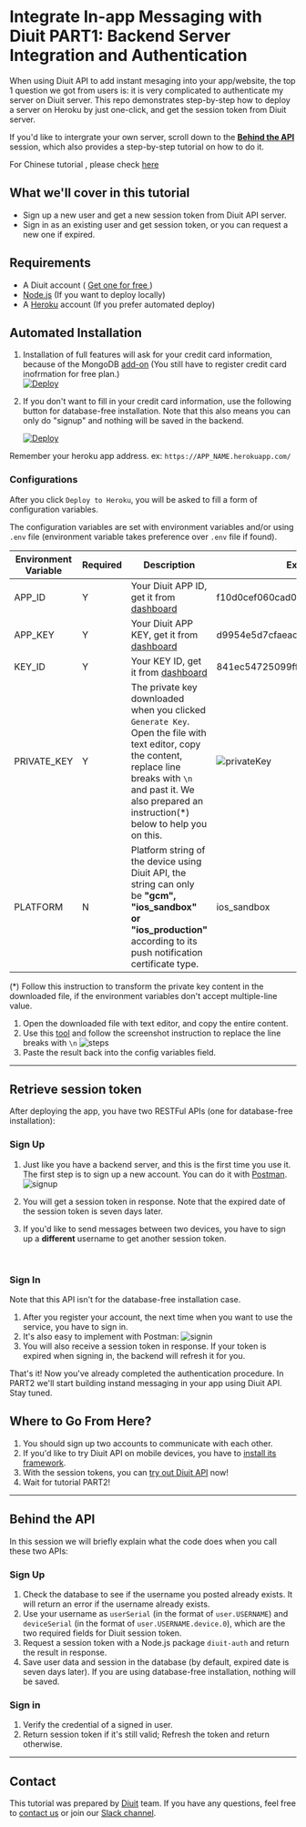 # Integrate In-app Messaging with Diuit PART1: Backend Server Integration and Authentication

When using Diuit API to add instant mesaging into your app/website, the top 1 question we got from users is: it is very complicated to authenticate my server on Diuit server. This repo demonstrates step-by-step how to deploy a server on Heroku by just one-click, and get the session token from Diuit server. 

If you'd like to intergrate your own server, scroll down to the [**Behind the API**](#behind-the-api) session, which also provides a step-by-step tutorial on how to do it.



For Chinese tutorial , please check [here](https://github.com/Diuit/DUChatServerDemo/blob/master/README_TW.md)

## What we'll cover in this tutorial

* Sign up a new user and get a new session token from Diuit API server.
* Sign in as an existing user and get session token, or you can request a new one if expired.

## Requirements

* A Diuit account ( [Get one for free ](https://developer.diuit.com/))
* [Node.js](http://nodejs.org/) (If you want to deploy locally)
* A [Heroku](https://www.heroku.com/) account (If you prefer automated deploy)

## Automated Installation

1. Installation of full features will ask for your credit card information, because of the MongoDB [add-on](https://elements.heroku.com/addons/mongolab) (You still have to register credit card inofrmation for free plan.)  
    [![Deploy](https://www.herokucdn.com/deploy/button.svg)](https://heroku.com/deploy)

2. If you don't want to fill in your credit card information, use the following button for database-free installation. Note that this also means you can only do "signup" and nothing will be saved in the backend.

   [![Deploy](https://www.herokucdn.com/deploy/button.svg)](https://heroku.com/deploy?template=https://github.com/Diuit/DUChatServerDemo/tree/noDatabase)



Remember your heroku app address. ex: `https://APP_NAME.herokuapp.com/`

### Configurations

After you click `Deploy to Heroku`, you will be asked to fill a form of configuration variables.

The configuration variables are set with environment variables and/or using `.env` file (environment variable takes preference over `.env` file if found).



| Environment Variable | Required | Description                              | Example                                  |
| -------------------- | -------- | ---------------------------------------- | ---------------------------------------- |
| APP_ID               | Y        | Your Diuit APP ID, get it from [dashboard](https://developer.diuit.com/dashboard) | f10d0cef060cad00798a215943b8a99a         |
| APP_KEY              | Y        | Your Diuit APP KEY, get it from [dashboard](https://developer.diuit.com/dashboard) | d9954e5d7cfaeac96b8296654b118a6f         |
| KEY_ID               | Y        | Your KEY ID, get it from [dashboard](https://developer.diuit.com/dashboard) | 841ec54725099ff1c04f67c3f0971314         |
| PRIVATE_KEY          | Y        | The private key downloaded when you clicked `Generate Key`. Open the file with text editor, copy the content, replace line breaks with `\n` and past it. We also prepared an instruction(*) below to help you on this. | ![privateKey](http://i.imgur.com/vt7FFah.png) |
| PLATFORM             | N        | Platform string of the device using Diuit API, the string can only be **"gcm", "ios_sandbox" or "ios_production"** according to its push notification certificate type. | ios_sandbox                              |



(*) Follow this instruction to transform the private key content in the downloaded file, if the environment variables don't accept multiple-line value.

1. Open the downloaded file with text editor, and copy the entire content.
2. Use this [tool](http://www.gillmeister-software.com/online-tools/text/remove-line-breaks.aspx) and follow the screenshot instruction to replace the line breaks with `\n`
   ![steps](http://api.diuit.com/images/replace_steps.png)
3. Paste the result back into the config variables field.






---

## Retrieve session token

After deploying the app, you have two RESTFul APIs (one for database-free installation):

### Sign Up

1. Just like you have a backend server, and this is the first time you use it. The first step is to sign up a new account. You can do it with [Postman](https://chrome.google.com/webstore/detail/postman/fhbjgbiflinjbdggehcddcbncdddomop).
   ![signup](http://api.diuit.com/images/signup_postman_example.png)

2. You will get a session token in response. Note that the expired date of the session token is seven days later.

3. If you'd like to send messages between two devices, you have to sign up a **different** username to get another session token.

   ​

### Sign In

Note that this API isn't for the database-free installation case.

1.  After you register your account, the next time when you want to use the service, you have to sign in.
2.  It's also easy to implement with Postman:
   ![signin](http://api.diuit.com/images/signin_postman_example.png)
3.  You will also receive a session token in response. If your token is expired when signing in, the backend will refresh it for you.





That's it! Now you've already completed the authentication procedure. In PART2 we'll start building instand messaging in your app using Diuit API. Stay tuned.

## Where to Go From Here?

1. You should sign up two accounts to communicate with each other.
2. If you'd like to try Diuit API on mobile devices, you have to [install its framework](http://api.diuit.com/doc/en/guideline.html#getting-started).
3. With the session tokens, you can [try out Diuit API](http://api.diuit.com/doc/en/guideline.html#real-time-communication) now!
4. Wait for tutorial PART2!






___

## Behind the API

In this session we will briefly explain what the code does when you call these two APIs:

### Sign Up

1. Check the database to see if the username you posted already exists. It will return an error if the username already exists.
2. Use your username as `userSerial` (in the format of `user.USERNAME`) and `deviceSerial` (in the format of `user.USERNAME.device.0`), which are the two required fields for Diuit session token.
3. Request a session token with a Node.js package `diuit-auth` and return the result in response.
4. Save user data and session in the database (by default, expired date is seven days later). If you are using database-free installation, nothing will be saved.



### Sign in

1. Verify the credential of a signed in user.
2. Return session token if it's still valid; Refresh the token and return otherwise.



---

## Contact

This tutorial was prepared by [Diuit](http://api.diuit.com/) team. If you have any questions, feel free to [contact us](support@diuit.com) or join our [Slack channel](http://slack.diuit.com/).